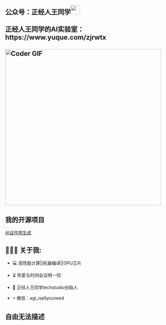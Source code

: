 


<h2 align="left">
 <abc>
  <br>公众号：正经人王同学<img src="https://user-images.githubusercontent.com/42378118/110234147-e3259600-7f4e-11eb-95be-0c4047144dea.gif" width="30"><br>
  <br> 正经人王同学的AI实验室：https://www.yuque.com/zjrwtx<br>
  <br>
    <img src="https://media.giphy.com/media/SWoSkN6DxTszqIKEqv/giphy.gif" alt="Coder GIF" width="500">
 </abc>
</h2>
<h2 align="left">我的开源项目</h2>
<p align="left">
    <a href="#" target="_blank"> AI证件照生成 </a>
  </p>

<h2 align="left">👨🏻‍💻 关于我:</h2>

- :computer: 高性能计算||机器编译||GPU芯片
- :hourglass_flowing_sand: 热爱与时间会证明一切
- :rocket: 正经人王同学techstudio创始人

- :zap: 微信：agi_isallyouneed<br>


<h2 align="left">自由无法描述</h2>


